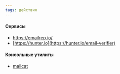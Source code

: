 ```yaml
---
tags: действия 
---
```


#### Сервисы

- https://emailrep.io/
- [https://hunter.io](https://hunter.io/email-verifier)

#### Консольные утилиты
- [mailcat](https://github.com/sharsil/mailcat)